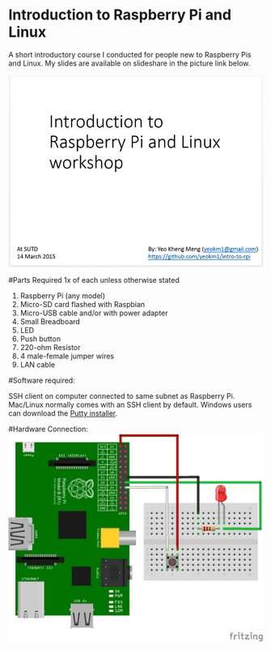 # Introduction to Raspberry Pi and Linux
A short introductory course I conducted for people new to Raspberry Pis and Linux. My slides are available on slideshare in the picture link below.

[![My slides on slideshare](first-slide.png)](http://www.slideshare.net/yeokm1/introduction-to-raspberry-pi-and-linux)

#Parts Required
1x of each unless otherwise stated

1. Raspberry Pi (any model)
2. Micro-SD card flashed with Raspbian
3. Micro-USB cable and/or with power adapter
4. Small Breadboard
5. LED
6. Push button
7. 220-ohm Resistor
8. 4 male-female jumper wires
9. LAN cable

#Software required:

SSH client on computer connected to same subnet as Raspberry Pi. Mac/Linux normally comes with an SSH client by default. Windows users can download the [Putty installer](http://www.chiark.greenend.org.uk/~sgtatham/putty/download.html).



#Hardware Connection:
![Screen](/schematic/led%20and%20button%20connection.png)
